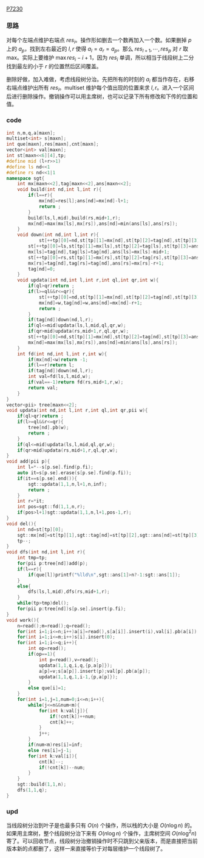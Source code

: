 [P7230](https://www.luogu.com.cn/problem/P7230)

### 思路

对每个左端点维护右端点 $res_i$。操作形如删去一个数再加入一个数。如果删掉 $p$ 上的 $a_p$，找到左右最近的 $l,r$ 使得 $a_l=a_r=a_p$。那么 $res_{l+1},\dotsb,res_p$ 对 $r$ 取 max。实际上要维护 $\max res_i-i+1$，因为 $res_i$ 单调，所以相当于线段树上二分找到最左的小于 $r$ 的位置然后区间覆盖。

删除好做，加入难做，考虑线段树分治。先把所有的时刻的 $a_i$ 都当作存在，右移右端点维护出所有 $res_i$。multiset 维护每个值出现的位置来求 $l,r$。进入一个区间后进行删除操作。撤销操作可以用主席树，也可以记录下所有修改和下传的位置和值。

### code

```cpp
int n,m,q,a[maxn];
multiset<int> s[maxn];
int que[maxn],res[maxn],cnt[maxn];
vector<int> val[maxn];
int st[maxn<<6][4],tp;
#define mid (l+r>>1)
#define ls nd<<1
#define rs nd<<1|1
namespace sgt{
	int mx[maxn<<2],tag[maxn<<2],ans[maxn<<2];
	void build(int nd,int l,int r){
		if(l==r){
			mx[nd]=res[l];ans[nd]=mx[nd]-l+1;
			return ;
		}
		build(ls,l,mid),build(rs,mid+1,r);
		mx[nd]=max(mx[ls],mx[rs]),ans[nd]=min(ans[ls],ans[rs]);
	}
	void down(int nd,int l,int r){
			st[++tp][0]=nd,st[tp][1]=mx[nd],st[tp][2]=tag[nd],st[tp][3]=ans[nd];
		st[++tp][0]=ls,st[tp][1]=mx[ls],st[tp][2]=tag[ls],st[tp][3]=ans[ls];
		mx[ls]=tag[nd],tag[ls]=tag[nd],ans[ls]=mx[ls]-mid+1;
		st[++tp][0]=rs,st[tp][1]=mx[rs],st[tp][2]=tag[rs],st[tp][3]=ans[rs];
		mx[rs]=tag[nd],tag[rs]=tag[nd],ans[rs]=mx[rs]-r+1;
		tag[nd]=0;
	}
	void updata(int nd,int l,int r,int ql,int qr,int w){
		if(ql>qr)return ;
		if(l>=ql&&r<=qr){
			st[++tp][0]=nd,st[tp][1]=mx[nd],st[tp][2]=tag[nd],st[tp][3]=ans[nd];
			mx[nd]=w,tag[nd]=w,ans[nd]=mx[nd]-r+1;
			return ;
		}
		if(tag[nd])down(nd,l,r);
		if(ql<=mid)updata(ls,l,mid,ql,qr,w);
		if(qr>mid)updata(rs,mid+1,r,ql,qr,w);
		st[++tp][0]=nd,st[tp][1]=mx[nd],st[tp][2]=tag[nd],st[tp][3]=ans[nd];
		mx[nd]=max(mx[ls],mx[rs]),ans[nd]=min(ans[ls],ans[rs]);
	}
	int fd(int nd,int l,int r,int w){
		if(mx[nd]<w)return -1;
		if(l==r)return l;
		if(tag[nd])down(nd,l,r);
		int val=fd(ls,l,mid,w);
		if(val==-1)return fd(rs,mid+1,r,w);
		return val;
	}
}
vector<pii> tree[maxn<<2];
void updata(int nd,int l,int r,int ql,int qr,pii w){
	if(ql>qr)return ;
	if(l>=ql&&r<=qr){
		tree[nd].pb(w);
		return ;
	}
	if(ql<=mid)updata(ls,l,mid,ql,qr,w);
	if(qr>mid)updata(rs,mid+1,r,ql,qr,w);
}
void add(pii p){
	int l=*--s[p.se].find(p.fi);
	auto it=s[p.se].erase(s[p.se].find(p.fi));
	if(it==s[p.se].end()){
		sgt::updata(1,1,n,l+1,n,inf);
		return ;
	}
	int r=*it;
	int pos=sgt::fd(1,1,n,r);
	if(pos>l+1)sgt::updata(1,1,n,l+1,pos-1,r);
}
void del(){
	int nd=st[tp][0];
	sgt::mx[nd]=st[tp][1],sgt::tag[nd]=st[tp][2],sgt::ans[nd]=st[tp][3];
	tp--;
}
void dfs(int nd,int l,int r){
	int tmp=tp;
	for(pii p:tree[nd])add(p);
	if(l==r){
		if(que[l])printf("%lld\n",sgt::ans[1]>n?-1:sgt::ans[1]);
	}
	else{
		dfs(ls,l,mid),dfs(rs,mid+1,r);
	}
	while(tp>tmp)del();
	for(pii p:tree[nd])s[p.se].insert(p.fi);
}
void work(){
	n=read();m=read();q=read();
	for(int i=1;i<=n;i++)a[i]=read(),s[a[i]].insert(i),val[i].pb(a[i]);
	for(int i=1;i<=m;i++)s[i].insert(0);
	for(int i=1;i<=q;i++){
		int op=read();
		if(op==1){
			int p=read(),v=read();
			updata(1,1,q,i,q,{p,a[p]});
			a[p]=v;s[a[p]].insert(p);val[p].pb(a[p]);
			updata(1,1,q,1,i-1,{p,a[p]});
		}
		else que[i]=1;
	}
	for(int i=1,j=1,num=0;i<=n;i++){
		while(j<=n&&num<m){
			for(int k:val[j]){
				if(!cnt[k])++num;
				cnt[k]++;
			}
			j++;
		}
		if(num<m)res[i]=inf;
		else res[i]=j-1;
		for(int k:val[i]){
			cnt[k]--;
			if(!cnt[k])--num;
		}
	}
	sgt::build(1,1,n);
	dfs(1,1,q);
}
```

### upd

当线段树分治到叶子是也最多只有 $O(n)$ 个操作，所以栈的大小是 $O(n\log n)$ 的。如果用主席树，整个线段树分治下来有 $O(n\log n)$ 个操作，主席树空间 $O(n\log^2 n)$ 寄了。可以回收节点，线段树分治撤销操作时不只跳到父亲版本，而是直接把当前版本新的点都删了，这样一来直接等价于对每层维护一个线段树了。